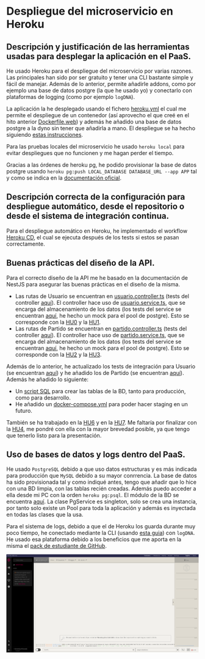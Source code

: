 # Despliegue del microservicio en Heroku

## Descripción y justificación de las herramientas usadas para desplegar la aplicación en el PaaS.

He usado Heroku para el despliegue del microservicio por varias razones. Las principales han sido por ser gratuito y tener una CLI bastante simple y fácil de manejar. Además de lo anterior, permite añadirle addons, como por ejemplo una base de datos postgre (la que he usado yo) y conectarlo con plataformas de logging (como por ejemplo `logDNA`).

La aplicación la he desplegado usando el fichero [heroku.yml](https://github.com/ManuelJNunez/footStats/blob/master/heroku.yml) el cual me permite el despliegue de un contenedor (así aprovecho el que creé en el hito anterior [Dockerfile.web](https://github.com/ManuelJNunez/footStats/blob/master/Dockerfile.web)) y además he añadido una base de datos postgre a la dyno sin tener que añadirla a mano. El despliegue se ha hecho siguiendo [estas instrucciones](https://devcenter.heroku.com/articles/build-docker-images-heroku-yml).

Para las pruebas locales del microservicio he usado `heroku local` para evitar despliegues que no funcionen y me hagan perder el tiempo.

Gracias a las órdenes de heroku pg, he podido provisionar la base de datos postgre usando `heroku pg:push LOCAL_DATABASE DATABASE_URL --app APP` tal y como se indica en la [documentación oficial](https://devcenter.heroku.com/articles/heroku-postgresql).

## Descripción correcta de la configuración para despliegue automático, desde el repositorio o desde el sistema de integración continua.

Para el despliegue automático en Heroku, he implementado el workflow [Heroku CD](https://github.com/ManuelJNunez/footStats/blob/master/.github/workflows/herokucd.yml), el cual se ejecuta después de los tests si estos se pasan correctamente.

## Buenas prácticas del diseño de la API.

Para el correcto diseño de la API me he basado en la documentación de NestJS para asegurar las buenas prácticas en el diseño de la misma.

- Las rutas de Usuario se encuentran en [usuario.controller.ts](https://github.com/ManuelJNunez/footStats/blob/master/src/usuario/usuario.controller.ts) (tests del controller [aquí](https://github.com/ManuelJNunez/footStats/blob/master/src/usuario/usuario.controller.spec.ts)). El controller hace uso de [usuario.service.ts](https://github.com/ManuelJNunez/footStats/blob/master/src/usuario/usuario.service.ts), que se encarga del almacenamiento de los datos (los tests del service se encuentran [aquí](https://github.com/ManuelJNunez/footStats/blob/master/src/usuario/usuario.service.spec.ts), he hecho un mock para el pool de postgre). Esto se corresponde con la [HU0](https://github.com/ManuelJNunez/footStats/issues/3) y la [HU1](https://github.com/ManuelJNunez/footStats/issues/4).
- Las rutas de Partido se encuentran en [partido.controller.ts](https://github.com/ManuelJNunez/footStats/blob/master/src/partido/partido.controller.ts) (tests del controller [aquí](https://github.com/ManuelJNunez/footStats/blob/master/src/partido/partido.controller.spec.ts)). El controller hace uso de [partido.service.ts](https://github.com/ManuelJNunez/footStats/blob/master/src/partido/partido.service.ts), que se encarga del almacenamiento de los datos (los tests del service se encuentran [aquí](https://github.com/ManuelJNunez/footStats/blob/master/src/partido/partido.service.spec.ts), he hecho un mock para el pool de postgre). Esto se corresponde con la [HU2](https://github.com/ManuelJNunez/footStats/issues/5) y la [HU3](https://github.com/ManuelJNunez/footStats/issues/6).

Además de lo anterior, he actualizado los tests de integración para Usuario (se encuentran [aquí](https://github.com/ManuelJNunez/footStats/blob/master/tests/usuario.integration-spec.ts)) y he añadido los de Partido (se encuentran [aquí]((https://github.com/ManuelJNunez/footStats/blob/master/tests/partido.integration-spec.ts))). Además he añadido lo siguiente:
- Un [script SQL](https://github.com/ManuelJNunez/footStats/blob/master/database/tables.sql) para crear las tablas de la BD, tanto para producción, como para desarrollo.
- He añadido un [docker-compose.yml](https://github.com/ManuelJNunez/footStats/blob/master/docker-compose.yml) para poder hacer staging en un futuro.

También se ha trabajado en la [HU6](https://github.com/ManuelJNunez/footStats/issues/87) y en la [HU7](https://github.com/ManuelJNunez/footStats/issues/89). Me faltaría por finalizar con la [HU4](https://github.com/ManuelJNunez/footStats/issues/7), me pondré con ella con la mayor brevedad posible, ya que tengo que tenerlo listo para la presentación.

## Uso de bases de datos y logs dentro del PaaS.

He usado `PostgreSQL` debido a que uso datos estructuras y es más indicada para producción que `MySQL` debido a su mayor conrrencia. La base de datos ha sido provisionada tal y como indiqué antes, tengo que añadir que lo hice con una BD limpia, con las tablas recién creadas. Además puedo acceder a ella desde mi PC con la orden `heroku pg:psql`. El módulo de la BD se encuentra [aquí](https://github.com/ManuelJNunez/footStats/tree/master/src/pg). La clase PgService es singleton, solo se crea una instancia, por tanto solo existe un Pool para toda la aplicación y además es inyectada en todas las clases que la usa.

Para el sistema de logs, debido a que el de Heroku los guarda durante muy poco tiempo, he conectado mediante la CLI (usando [esta guia](https://devcenter.heroku.com/articles/logdna)) con `logDNA`. He usado esa plataforma debido a los beneficios que me aporta en la misma el [pack de estudiante de GitHub](https://education.github.com/pack).

![](img/log/logdna.png)
